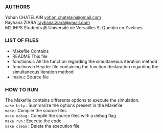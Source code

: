
### AUTHORS 

Yohan CHATELAIN    yohan.chatelain@gmail.com <br/>
Rayhana ZIARA      rayhana.ziara@gmail.com <br/>
M2 IHPS Students @ Université de Versailles St Quentin en Yvelines 

### LIST OF FILES

- Makefile        Contains
- README          This file
- fonctions.c     All the function regarding the simultaneous iteration method
- fonctions.h     Header file containing the function declaration regarding the simultaneous iteration method
- main.c          Source file

### HOW TO RUN 

The Makefile contains differents options to execute the simulation.<br/>
`make help`      : Summarize the options present in the Makefile<br/>
`make`           : Compile the source files<br/>
`make debug`     : Compile the source files with a debug flag<br/>
`make run`       : Execute the code<br/>
`make clean`     : Delete the execution file<br/>

